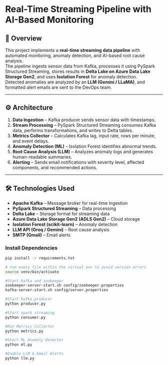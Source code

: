 # Real-Time Streaming Pipeline with AI-Based Monitoring

## 📌 Overview
This project implements a **real-time streaming data pipeline** with automated monitoring, anomaly detection, and AI-based root cause analysis.  
The pipeline ingests sensor data from Kafka, processes it using PySpark Structured Streaming, stores results in **Delta Lake on Azure Data Lake Storage Gen2**, and uses **Isolation Forest** for anomaly detection.  
Detected anomalies are analyzed by an **LLM (Gemini / LLaMA)**, and formatted alert emails are sent to the DevOps team.

---

## ⚙️ Architecture
1. **Data Ingestion** – Kafka producer sends sensor data with timestamps.
2. **Stream Processing** – PySpark Structured Streaming consumes Kafka data, performs transformations, and writes to Delta tables.
3. **Metrics Collector** – Calculates Kafka lag, input rate, rows per minute, and event delays.
4. **Anomaly Detection (ML)** – Isolation Forest identifies abnormal trends.
5. **Root Cause Analysis (LLM)** – Analyzes anomaly logs and generates human-readable summaries.
6. **Alerting** – Sends email notifications with severity level, affected components, and recommended actions.

---

## 🛠️ Technologies Used
- **Apache Kafka** – Message broker for real-time ingestion
- **PySpark Structured Streaming** – Data processing
- **Delta Lake** – Storage format for streaming data
- **Azure Data Lake Storage Gen2 (ADLS Gen2)** – Cloud storage
- **Isolation Forest (scikit-learn)** – Anomaly detection
- **LLM API (Groq / Gemini)** – Root cause analysis
- **SMTP (Gmail)** – Email alerts



###  Install Dependencies
```bash
pip install -r requirements.txt

# run every file within the virtual env to avoid version errors
source venv/bin/activate

#Start kafka and zookeeper
zookeeper-server-start.sh config/zookeeper.properties
kafka-server-start.sh config/server.properties

#Start Kafka producer
python producer.py

#Start spark streaming
python consumer.py

#Run Metrics Collector
python metrics.py

#Start ML Anomaly Detector
python ml.py

#Enable LLM & Email Alerts
python llm.py





